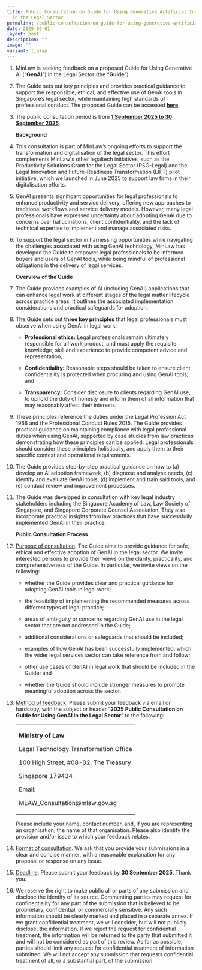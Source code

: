 ```yaml
---
title: Public Consultation on Guide for Using Generative Artificial Intelligence
  in the Legal Sector
permalink: /public-consultation-on-guide-for-using-generative-artificial-intelligence-in-the-legal-sector/
date: 2025-09-01
layout: post
description: ""
image: ""
variant: tiptap
---
```

<ol data-tight="true" class="tight">
<li>
<p>MinLaw is seeking feedback on a proposed Guide for Using Generative AI
(“<strong>GenAI</strong>”) in the Legal Sector (the “<strong>Guide</strong>”).</p>
<p></p>
</li>
<li>
<p>The Guide sets out key principles and provides practical guidance to support
the responsible, ethical, and effective use of GenAI tools in Singapore’s
legal sector, while maintaining high standards of professional conduct.
The proposed Guide can be accessed <strong><a href="/files/Guide_for_Using_Generative_AI_in_the_Legal_Sector.pdf" rel="noopener noreferrer nofollow" target="_blank"><u>here</u></a></strong>.</p>
<p></p>
</li>
<li>
<p>The public consultation period is from <strong><u>1 September 2025 to 30 September 2025</u></strong>.</p>
<p></p>
<p><strong>Background</strong>
</p>
<p></p>
</li>
<li>
<p>This consultation is part of MinLaw’s ongoing efforts to support the transformation
and digitalisation of the legal sector. This effort complements MinLaw's
other legaltech initiatives, such as the Productivity Solutions Grant for
the Legal Sector (PSG-Legal) and the Legal Innovation and Future-Readiness
Transformation (LIFT) pilot initiative, which we launched in June 2025
to support law firms in their digitalisation efforts.</p>
<p></p>
</li>
<li>
<p>GenAI presents significant opportunities for legal professionals to enhance
productivity and service delivery, offering new approaches to traditional
workflows and service delivery models. However, many legal professionals
have expressed uncertainty about adopting GenAI due to concerns over hallucinations,
client confidentiality, and the lack of technical expertise to implement
and manage associated risks.</p>
<p></p>
</li>
<li>
<p>To support the legal sector in harnessing opportunities while navigating
the challenges associated with using GenAI technology, MinLaw has developed
the Guide to empower legal professionals to be informed buyers and users
of GenAI tools, while being mindful of professional obligations in the
delivery of legal services.</p>
<p></p>
<p><strong>Overview of the Guide</strong>
</p>
<p></p>
</li>
<li>
<p>The Guide provides examples of AI (including GenAI) applications that
can enhance legal work at different stages of the legal matter lifecycle
across practice areas. It outlines the associated implementation considerations
and practical safeguards for adoption.</p>
<p></p>
</li>
<li>
<p>The Guide sets out <strong>three key principles</strong> that legal professionals
must observe when using GenAI in legal work:</p>
<p></p>
<ul data-tight="true" class="tight">
<li>
<p><strong>Professional ethics:</strong> Legal professionals remain ultimately
responsible for all work product, and must apply the requisite knowledge,
skill and experience to provide competent advice and representation;</p>
<p></p>
</li>
<li>
<p><strong>Confidentiality:</strong> Reasonable steps should be taken to ensure
client confidentiality is protected when procuring and using GenAI tools;
and</p>
<p></p>
</li>
<li>
<p><strong>Transparency:</strong> Consider disclosure to clients regarding
GenAI use, to uphold the duty of honesty and inform them of all information
that may reasonably affect their interests.</p>
<p></p>
</li>
</ul>
</li>
<li>
<p>These principles reference the duties under the Legal Profession Act 1966
and the Professional Conduct Rules 2015. The Guide provides practical guidance
on maintaining compliance with legal professional duties when using GenAI,
supported by case studies from law practices demonstrating how these principles
can be applied. Legal professionals should consider these principles holistically,
and apply them to their specific context and operational requirements.</p>
<p></p>
</li>
<li>
<p>The Guide provides step-by-step practical guidance on how to (a) develop
an AI adoption framework, (b) diagnose and analyse needs, (c) identify
and evaluate GenAI tools, (d) implement and train said tools, and (e) conduct
review and improvement processes.</p>
<p></p>
</li>
<li>
<p>The Guide was developed in consultation with key legal industry stakeholders
including the Singapore Academy of Law, Law Society of Singapore, and Singapore
Corporate Counsel Association. They also incorporate practical insights
from law practices that have successfully implemented GenAI in their practice.</p>
<p></p>
<p><strong>Public Consultation Process</strong>
</p>
<p></p>
</li>
<li>
<p><u>Purpose of consultation</u>. The Guide aims to provide guidance for
safe, ethical and effective adoption of GenAI in the legal sector. We invite
interested persons to provide their views on the clarity, practicality,
and comprehensiveness of the Guide. In particular, we invite views on the
following:</p>
<p></p>
<ul data-tight="true" class="tight">
<li>
<p>whether the Guide provides clear and practical guidance for adopting GenAI
tools in legal work;</p>
<p></p>
</li>
<li>
<p>the feasibility of implementing the recommended measures across different
types of legal practice;</p>
<p></p>
</li>
<li>
<p>areas of ambiguity or concerns regarding GenAI use in the legal sector
that are not addressed in the Guide;</p>
<p></p>
</li>
<li>
<p>additional considerations or safeguards that should be included;</p>
<p></p>
</li>
<li>
<p>examples of how GenAI has been successfully implemented, which the wider
legal services sector can take reference from and follow;</p>
<p></p>
</li>
<li>
<p>other use cases of GenAI in legal work that should be included in the
Guide; and</p>
<p></p>
</li>
<li>
<p>whether the Guide should include stronger measures to promote meaningful
adoption across the sector.</p>
<p></p>
</li>
</ul>
</li>
<li>
<p><u>Method of feedback</u>. Please submit your feedback via email or hardcopy,
with the subject or header “<strong>2025 Public Consultation on Guide for Using GenAI in the Legal Sector</strong>”
to the following:</p>
<p></p>
<table style="minWidth: 25px">
<colgroup>
<col>
</colgroup>
<tbody>
<tr>
<td rowspan="1" colspan="1">
<p><strong>Ministry of Law</strong>
</p>
<p>Legal Technology Transformation Office</p>
<p>100 High Street, #08-02, The Treasury</p>
<p>Singapore 179434</p>
<p>Email:</p>
<p><a rel="noopener noreferrer nofollow" target="_blank">MLAW_Consultation@mlaw.gov.sg</a>
</p>
</td>
</tr>
</tbody>
</table>
<p></p>
<p>Please include your name, contact number, and, if you are representing
an organisation, the name of that organisation. Please also identify the
provision and/or issue to which your feedback relates.</p>
<p></p>
</li>
<li>
<p><u>Format of consultation</u>. We ask that you provide your submissions
in a clear and concise manner, with a reasonable explanation for any proposal
or response on any issue.</p>
<p></p>
</li>
<li>
<p><u>Deadline</u>. Please submit your feedback by <strong>30 September 2025</strong>.
Thank you.</p>
<p></p>
</li>
<li>
<p>We reserve the right to make public all or parts of any submission and
disclose the identity of its source. Commenting parties may request for
confidentiality for any part of the submission that is believed to be proprietary,
confidential, or commercially sensitive. Any such information should be
clearly marked and placed in a separate annex. If we grant confidential
treatment, we will consider, but will not publicly disclose, the information.
If we reject the request for confidential treatment, the information will
be returned to the party that submitted it and will not be considered as
part of this review. As far as possible, parties should limit any request
for confidential treatment of information submitted. We will not accept
any submission that requests confidential treatment of all, or a substantial
part, of the submission.</p>
</li>
</ol>
<p></p>